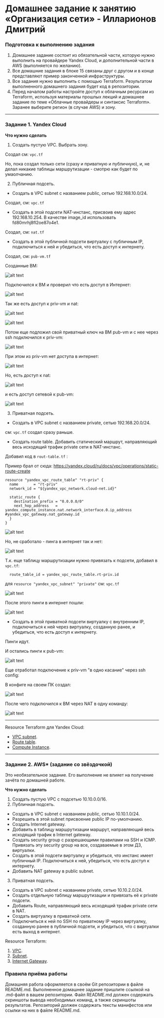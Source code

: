 # Домашнее задание к занятию «Организация сети» - Илларионов Дмитрий

### Подготовка к выполнению задания

1. Домашнее задание состоит из обязательной части, которую нужно выполнить на провайдере Yandex Cloud, и дополнительной части в AWS (выполняется по желанию). 
2. Все домашние задания в блоке 15 связаны друг с другом и в конце представляют пример законченной инфраструктуры.  
3. Все задания нужно выполнить с помощью Terraform. Результатом выполненного домашнего задания будет код в репозитории. 
4. Перед началом работы настройте доступ к облачным ресурсам из Terraform, используя материалы прошлых лекций и домашнее задание по теме «Облачные провайдеры и синтаксис Terraform». Заранее выберите регион (в случае AWS) и зону.

---
### Задание 1. Yandex Cloud 

**Что нужно сделать**

1. Создать пустую VPC. Выбрать зону.

Создал см: `vpc.tf`

Но, пока создал только сети (сразу и приватную и публичную), и, не делал никакие таблицы маршрутизации - смотрю как будет по умаолчанию.

2. Публичная подсеть.

 - Создать в VPC subnet с названием public, сетью 192.168.10.0/24.

Создал, см: `vpc.tf`

 - Создать в этой подсети NAT-инстанс, присвоив ему адрес 192.168.10.254. В качестве image_id использовать fd80mrhj8fl2oe87o4e1.

Создал, см: `nat.tf`

 - Создать в этой публичной подсети виртуалку с публичным IP, подключиться к ней и убедиться, что есть доступ к интернету.

Создал, см: `pub-vm.tf`

Созданные ВМ:

![alt text](image.png)


Подключился к ВМ и проверил что есть доступ в Интернет:

![alt text](image-1.png)

Так же есть доступ к priv-vm и nat:

![alt text](image-2.png)

![alt text](image-3.png)

Потом еще подложил свой приватный ключ на ВМ pub-vm и с нее через ssh подключился к priv-vm:

![alt text](image-4.png)

При этом из priv-vm нет доступа в интернет:

![alt text](image-5.png)

Но, есть доступ к nat:

![alt text](image-6.png)

и есть доступ сетевой к pub-vm:

![alt text](image-7.png)

3. Приватная подсеть.
 - Создать в VPC subnet с названием private, сетью 192.168.20.0/24.

см: `vpc.tf` создал сразу раньше.

 - Создать route table. Добавить статический маршрут, направляющий весь исходящий трафик private сети в NAT-инстанс.

Добавил код в `rout-table.tf` :

Пример брал от сюда:
https://yandex.cloud/ru/docs/vpc/operations/static-route-create

```
resource "yandex_vpc_route_table" "rt-priv" {
  name       = "rt-priv"
  network_id = "${yandex_vpc_network.cloud-net.id}"

  static_route {
    destination_prefix = "0.0.0.0/0"
    next_hop_address   = yandex_compute_instance.nat.network_interface.0.ip_address #yandex_vpc_gateway.nat_gateway.id
  }
}
```
![alt text](image-8.png)

Но, не сработало - пинга в интернет так и нет:

![alt text](image-9.png)

Т.к. еще таблицу маршрутизации нужно привязать к подсети, добавил в `vpc.tf`:

```
  route_table_id = yandex_vpc_route_table.rt-priv.id
```
для `resource "yandex_vpc_subnet" "private"`
см: `vpc.tf`

![alt text](image-10.png)

После этого пинги в интернет пошли:

![alt text](image-10.png)

 - Создать в этой приватной подсети виртуалку с внутренним IP, подключиться к ней через виртуалку, созданную ранее, и убедиться, что есть доступ к интернету.

Пинги идут.

И остались пинги к pub-vm:

![alt text](image-11.png)


Еще отработал подключение к priv-vm "в одно касание" через ssh config:

В конфиге на своем ПК создал:

![alt text](image-12.png)

После чего подключился к ВМ через NAT в одну команду:

![alt text](image-13.png)

---

Resource Terraform для Yandex Cloud:

- [VPC subnet](https://registry.terraform.io/providers/yandex-cloud/yandex/latest/docs/resources/vpc_subnet).
- [Route table](https://registry.terraform.io/providers/yandex-cloud/yandex/latest/docs/resources/vpc_route_table).
- [Compute Instance](https://registry.terraform.io/providers/yandex-cloud/yandex/latest/docs/resources/compute_instance).

---
### Задание 2. AWS* (задание со звёздочкой)

Это необязательное задание. Его выполнение не влияет на получение зачёта по домашней работе.

**Что нужно сделать**

1. Создать пустую VPC с подсетью 10.10.0.0/16.
2. Публичная подсеть.

 - Создать в VPC subnet с названием public, сетью 10.10.1.0/24.
 - Разрешить в этой subnet присвоение public IP по-умолчанию.
 - Создать Internet gateway.
 - Добавить в таблицу маршрутизации маршрут, направляющий весь исходящий трафик в Internet gateway.
 - Создать security group с разрешающими правилами на SSH и ICMP. Привязать эту security group на все, создаваемые в этом ДЗ, виртуалки.
 - Создать в этой подсети виртуалку и убедиться, что инстанс имеет публичный IP. Подключиться к ней, убедиться, что есть доступ к интернету.
 - Добавить NAT gateway в public subnet.
3. Приватная подсеть.
 - Создать в VPC subnet с названием private, сетью 10.10.2.0/24.
 - Создать отдельную таблицу маршрутизации и привязать её к private подсети.
 - Добавить Route, направляющий весь исходящий трафик private сети в NAT.
 - Создать виртуалку в приватной сети.
 - Подключиться к ней по SSH по приватному IP через виртуалку, созданную ранее в публичной подсети, и убедиться, что с виртуалки есть выход в интернет.

Resource Terraform:

1. [VPC](https://registry.terraform.io/providers/hashicorp/aws/latest/docs/resources/vpc).
1. [Subnet](https://registry.terraform.io/providers/hashicorp/aws/latest/docs/resources/subnet).
1. [Internet Gateway](https://registry.terraform.io/providers/hashicorp/aws/latest/docs/resources/internet_gateway).

### Правила приёма работы

Домашняя работа оформляется в своём Git репозитории в файле README.md. Выполненное домашнее задание пришлите ссылкой на .md-файл в вашем репозитории.
Файл README.md должен содержать скриншоты вывода необходимых команд, а также скриншоты результатов.
Репозиторий должен содержать тексты манифестов или ссылки на них в файле README.md.

